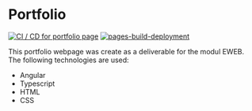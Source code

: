 # Portfolio
[![CI / CD for portfolio page](https://github.com/RomanKrass/Portfolio/actions/workflows/main.yml/badge.svg)](https://github.com/RomanKrass/Portfolio/actions/workflows/main.yml)
[![pages-build-deployment](https://github.com/RomanKrass/Portfolio/actions/workflows/pages/pages-build-deployment/badge.svg)](https://github.com/RomanKrass/Portfolio/actions/workflows/pages/pages-build-deployment)

This portfolio webpage was create as a deliverable for the modul EWEB. The following technologies are used:
- Angular
- Typescript
- HTML
- CSS
